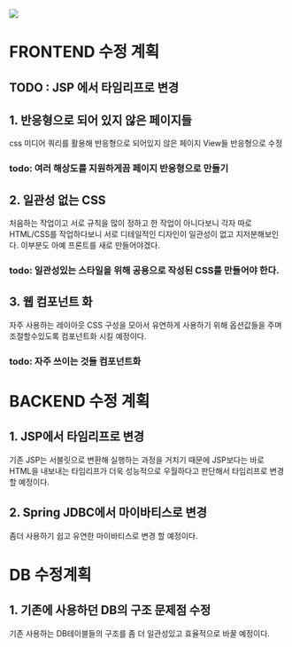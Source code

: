<img src="https://capsule-render.vercel.app/api?type=waving&color=auto&height=200&section=header&text=프로젝트&nbsp;수정계획&fontSize=90" />

# FRONTEND 수정 계획

## TODO : JSP 에서 타임리프로 변경

## 1. 반응형으로 되어 있지 않은 페이지들

css 미디어 쿼리를 활용해 반응형으로 되어있지 않은 페이지 View들 반응형으로 수정

### todo: 여러 해상도를 지원하게끔 페이지 반응형으로 만들기

## 2. 일관성 없는 CSS

처음하는 작업이고 서로 규칙을 많이 정하고 한 작업이 아니다보니 
각자 따로 HTML/CSS를 작업하다보니 서로 디테일적인 디자인이 일관성이 없고
지저분해보인다. 이부분도 아예 프론트를 새로 만들어야겠다.

### todo: 일관성있는 스타일을 위해 공용으로 작성된 CSS를 만들어야 한다.

## 3. 웹 컴포넌트 화
자주 사용하는 레이아웃 CSS 구성을 모아서
유연하게 사용하기 위해 옵션값들을 주며 조절할수있도록 컴포넌트화 시킬 예정이다.

### todo: 자주 쓰이는 것들 컴포넌트화



# BACKEND 수정 계획

## 1. JSP에서 타임리프로 변경

기존 JSP는 서블릿으로 변환해 실행하는 과정을 거치기 때문에
JSP보다는 바로 HTML을 내보내는 타임리프가 더욱 성능적으로 우월하다고 판단해서
타임리프로 변경할 예정이다.


## 2. Spring JDBC에서 마이바티스로 변경

좀더 사용하기 쉽고 유연한 마이바티스로 변경 할 예정이다.


# DB 수정계획

## 1. 기존에 사용하던 DB의 구조 문제점 수정

기존 사용하는 DB테이블들의 구조를
좀 더 일관성있고 효율적으로 바꿀 예정이다.
